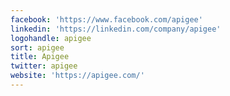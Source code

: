 ```yaml
---
facebook: 'https://www.facebook.com/apigee'
linkedin: 'https://linkedin.com/company/apigee'
logohandle: apigee
sort: apigee
title: Apigee
twitter: apigee
website: 'https://apigee.com/'
---
```

